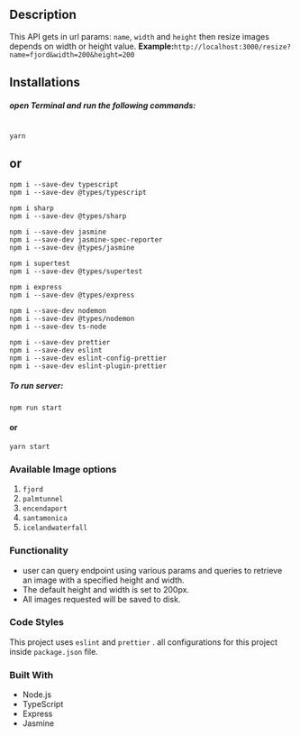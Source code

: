 ## Description
This API gets in url params: `name`, `width` and `height` then resize images depends on width or height value.
__Example:__`http://localhost:3000/resize?name=fjord&width=200&height=200`

## Installations

##### open Terminal and run the following commands:
#
```
yarn
```
## or
```
npm i --save-dev typescript
npm i --save-dev @types/typescript

npm i sharp
npm i --save-dev @types/sharp

npm i --save-dev jasmine
npm i --save-dev jasmine-spec-reporter
npm i --save-dev @types/jasmine

npm i supertest
npm i --save-dev @types/supertest

npm i express
npm i --save-dev @types/express

npm i --save-dev nodemon
npm i --save-dev @types/nodemon
npm i --save-dev ts-node

npm i --save-dev prettier
npm i --save-dev eslint
npm i --save-dev eslint-config-prettier
npm i --save-dev eslint-plugin-prettier

```
##### To run server:
`npm run start`
#### or
`yarn start`

### Available Image options
1. `fjord`
2. `palmtunnel`
3. `encendaport`
4. `santamonica`
5. `icelandwaterfall`


### Functionality
- user can query endpoint using various params and queries to retrieve an image with a specified height and width.
- The default height and width is set to 200px.
- All images requested will be saved to disk.

### Code Styles
This project uses `eslint` and `prettier` . all configurations for this project inside `package.json` file.

### Built With
- Node.js
- TypeScript
- Express
- Jasmine